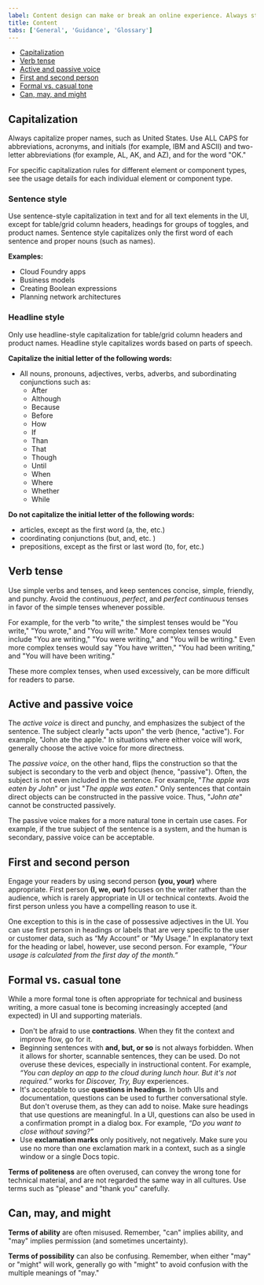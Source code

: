 ```yaml
---
label: Content design can make or break an online experience. Always strive for writing that is clear, concise, and on-brand.
title: Content
tabs: ['General', 'Guidance', 'Glossary']
---
```


<anchor-links>
<ul>
    <li><a href="#capitalization">Capitalization</a></li>
    <li><a href="#verb-tense">Verb tense</a></li>
    <li><a href="#active-and-passive-voice">Active and passive voice</a></li>
    <li><a href="#first-and-second-person">First and second person</a></li>
    <li><a href="#formal-vs-casual-tone">Formal vs. casual tone</a></li>
    <li><a href="#can-may-and-might">Can, may, and might</a></li>
</ul>
</anchor-links>

## Capitalization

Always capitalize proper names, such as United States. Use ALL CAPS for abbreviations, acronyms, and initials (for example, IBM and ASCII) and two-letter abbreviations (for example, AL, AK, and AZ), and for the word "OK."

For specific capitalization rules for different element or component types, see the usage details for each individual element or component type.

### Sentence style

Use sentence-style capitalization in text and for all text elements in the UI, except for table/grid column headers, headings for groups of toggles, and product names. Sentence style capitalizes only the first word of each sentence and proper nouns (such as names).

**Examples:**

- Cloud Foundry apps
- Business models
- Creating Boolean expressions
- Planning network architectures

### Headline style

Only use headline-style capitalization for table/grid column headers and product names. Headline style capitalizes words based on parts of speech.

**Capitalize the initial letter of the following words:**

- All nouns, pronouns, adjectives, verbs, adverbs, and subordinating conjunctions such as:
  - After
  - Although
  - Because
  - Before
  - How
  - If
  - Than
  - That
  - Though
  - Until
  - When
  - Where
  - Whether
  - While

**Do not capitalize the initial letter of the following words:**

- articles, except as the first word (a, the, etc.)
- coordinating conjunctions (but, and, etc. )
- prepositions, except as the first or last word (to, for, etc.)

## Verb tense

Use simple verbs and tenses, and keep sentences concise, simple, friendly, and punchy. Avoid the _continuous_, _perfect_, and _perfect continuous_ tenses in favor of the simple tenses whenever possible. 

For example, for the verb "to write," the simplest tenses would be "You write," "You wrote," and "You will write." More complex tenses would include "You are writing," "You were writing," and "You will be writing." Even more complex tenses would say "You have written," "You had been writing," and "You will have been writing." 

These more complex tenses, when used excessively, can be more difficult for readers to parse.

<grid-wrapper col_lg="8" flex="true">
    <do-dont-example correct=true label="Future Tense" text='"The API will return a promise."'></do-dont-example>
    <do-dont-example label='Future Tense' text='"The API will be returning a promise."'></do-dont-example>
</grid-wrapper>
<grid-wrapper col_lg="8" flex="true">
    <do-dont-example correct=true label="Past Tense" text='"The API exceeded its limit."'></do-dont-example>
    <do-dont-example label='Past Tense' text='"The API has exceeded its limit."'></do-dont-example>
</grid-wrapper>

## Active and passive voice

The _active voice_ is direct and punchy, and emphasizes the subject of the sentence. The subject clearly "acts upon" the verb (hence, "active"). For example, "John ate the apple." In situations where either voice will work, generally choose the active voice for more directness.

<grid-wrapper col_lg="8" flex="true">
    <do-dont-example correct=true label="Active Voice" text='"Next, the admin configures access privileges."'></do-dont-example>
    <do-dont-example label='Passive Voice' text='"Next, access privileges are configured by the admin."'></do-dont-example>
</grid-wrapper>

The _passive voice_, on the other hand, flips the construction so that the subject is secondary to the verb and object (hence, "passive"). Often, the subject is not even included in the sentence. For example, "_The apple was eaten by John_" or just "_The apple was eaten_." Only sentences that contain direct objects can be constructed in the passive voice. Thus, "_John ate_" cannot be constructed passively.

 The passive voice makes for a more natural tone in certain use cases. For example, if the true subject of the sentence is a system, and the human is secondary, passive voice can be acceptable.  

<grid-wrapper col_lg="8" flex="true">
    <do-dont-example correct=true label="Passive Voice" text='"The database needs to be rebooted."'></do-dont-example>
    <do-dont-example label='Active Voice' text='"Someone needs to reboot the database."'></do-dont-example>
</grid-wrapper>

## First and second person

Engage your readers by using second person **(you, your)** where appropriate. First person **(I, we, our)** focuses on the writer rather than the audience, which is rarely appropriate in UI or technical contexts. Avoid the first person unless you have a compelling reason to use it.

One exception to this is in the case of possessive adjectives in the UI. You can use first person in headings or labels that are very specific to the user or customer data, such as “My Account” or “My Usage.” In explanatory text for the heading or label, however, use second person. For example, _“Your usage is calculated from the first day of the month.”_

## Formal vs. casual tone

While a more formal tone is often appropriate for technical and business writing, a more casual tone is becoming increasingly accepted (and expected) in UI and supporting materials.

- Don't be afraid to use **contractions**. When they fit the context and improve flow, go for it.
- Beginning sentences with **and, but, or so** is not always forbidden. When it allows for shorter, scannable sentences, they can be used. Do not overuse these devices, especially in instructional content. For example, _“You can deploy an app to the cloud during lunch hour. But it's not required.”_ works for _Discover, Try, Buy_ experiences.
- It's acceptable to use **questions in headings**. In both UIs and documentation, questions can be used to further conversational style. But don't overuse them, as they can add to noise. Make sure headings that use questions are meaningful. In a UI, questions can also be used in a confirmation prompt in a dialog box. For example, _“Do you want to close without saving?”_
- Use **exclamation marks** only positively, not negatively. Make sure you use no more than one exclamation mark in a context, such as a single window or a single Docs topic.

<grid-wrapper col_lg="8" flex="true">
    <do-dont-example correct=true label="Exclamation Points" text='"Your IBM Cloud account is ready!"'></do-dont-example>
    <do-dont-example label='Exclamation Points' text='"You have reached your usage limit!!"'></do-dont-example>
</grid-wrapper>

**Terms of politeness** are often overused, can convey the wrong tone for technical material, and are not regarded the same way in all cultures. Use terms such as "please" and "thank you" carefully.

<grid-wrapper col_lg="8" flex="true">
    <do-dont-example correct=true label='Using Please' description='Use "please" in a UI only when the user is being inconvenienced.' text='"Indexing might take a few minutes. Please wait."'></do-dont-example>
</grid-wrapper>

## Can, may, and might

**Terms of ability** are often misused. Remember, "can" implies ability, and "may" implies permission (and sometimes uncertainty).

<grid-wrapper col_lg="8" flex="true">
    <do-dont-example correct=true label="Ability" text='"You can use the command line interface to update your app."'></do-dont-example>
    <do-dont-example label='Ability' text='"You may use the command line interface to update your app."'></do-dont-example>
</grid-wrapper>

**Terms of possibility** can also be confusing. Remember, when either "may" or "might" will work, generally go with "might" to avoid confusion with the multiple meanings of "may."

<grid-wrapper col_lg="8" flex="true">
    <do-dont-example correct=true label="Possibility" text='"You might need more advanced features when you are integrating with another app."'></do-dont-example>
    <do-dont-example label='Possibility' text='"You may need more advanced features when you are integrating with another app."'></do-dont-example>
</grid-wrapper>
